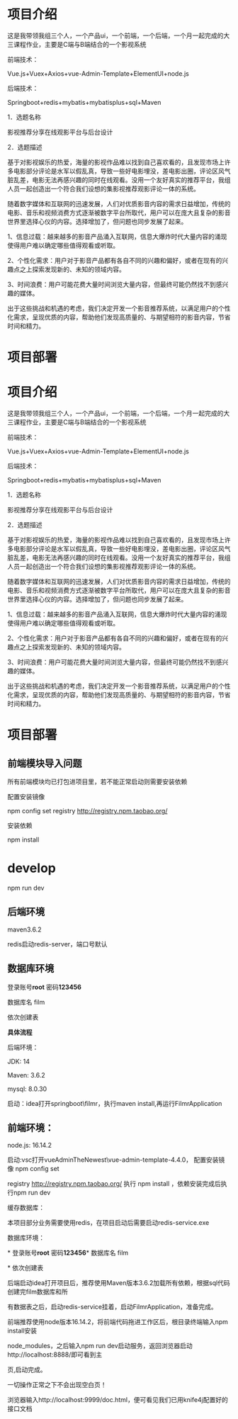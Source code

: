 # 项目介绍

这是我带领我组三个人，一个产品ui，一个前端，一个后端，一个月一起完成的大三课程作业，主要是C端与B端结合的一个影视系统

前端技术：

Vue.js+Vuex+Axios+vue-Admin-Template+ElementUI+node.js

后端技术：

Springboot+redis+mybatis+mybatisplus+sql+Maven

1．选题名称

影视推荐分享在线观影平台与后台设计

2．选题描述

基于对影视娱乐的热爱，海量的影视作品难以找到自己喜欢看的，且发现市场上许多电影部分评论是水军以假乱真，导致一些好电影埋没，差电影出圈，评论区风气脏乱差，电影无法再感兴趣的同时在线观看。没用一个友好真实的推荐平台，我组人员一起创造出一个符合我们设想的集影视推荐观影评论一体的系统。

随着数字媒体和互联网的迅速发展，人们对优质影音内容的需求日益增加，传统的电影、音乐和视频消费方式逐渐被数字平台所取代，用户可以在庞大且复杂的影音世界里选择心仪的内容。选择增加了，但问题也同步发展了起来。

1、信息过载：越来越多的影音产品涌入互联网，信息大爆炸时代大量内容的涌现使得用户难以确定哪些值得观看或听取。

2、个性化需求：用户对于影音产品都有各自不同的兴趣和偏好，或者在现有的兴趣点之上探索发现新的、未知的领域内容。

3、时间浪费：用户可能花费大量时间浏览大量内容，但最终可能仍然找不到感兴趣的媒体。

出于这些挑战和机遇的考虑，我们决定开发一个影音推荐系统，以满足用户的个性化需求，呈现优质的内容，帮助他们发现高质量的、与期望相符的影音内容，节省时间和精力。

# **项目部署**
# 项目介绍

这是我带领我组三个人，一个产品ui，一个前端，一个后端，一个月一起完成的大三课程作业，主要是C端与B端结合的一个影视系统

前端技术：

Vue.js+Vuex+Axios+vue-Admin-Template+ElementUI+node.js

后端技术：

Springboot+redis+mybatis+mybatisplus+sql+Maven

1．选题名称

影视推荐分享在线观影平台与后台设计

2．选题描述

基于对影视娱乐的热爱，海量的影视作品难以找到自己喜欢看的，且发现市场上许多电影部分评论是水军以假乱真，导致一些好电影埋没，差电影出圈，评论区风气脏乱差，电影无法再感兴趣的同时在线观看。没用一个友好真实的推荐平台，我组人员一起创造出一个符合我们设想的集影视推荐观影评论一体的系统。

随着数字媒体和互联网的迅速发展，人们对优质影音内容的需求日益增加，传统的电影、音乐和视频消费方式逐渐被数字平台所取代，用户可以在庞大且复杂的影音世界里选择心仪的内容。选择增加了，但问题也同步发展了起来。

1、信息过载：越来越多的影音产品涌入互联网，信息大爆炸时代大量内容的涌现使得用户难以确定哪些值得观看或听取。

2、个性化需求：用户对于影音产品都有各自不同的兴趣和偏好，或者在现有的兴趣点之上探索发现新的、未知的领域内容。

3、时间浪费：用户可能花费大量时间浏览大量内容，但最终可能仍然找不到感兴趣的媒体。

出于这些挑战和机遇的考虑，我们决定开发一个影音推荐系统，以满足用户的个性化需求，呈现优质的内容，帮助他们发现高质量的、与期望相符的影音内容，节省时间和精力。

# **项目部署**

## 前端模块导入问题

所有前端模块均已打包进项目里，若不能正常启动则需要安装依赖

配置安装镜像

npm config set registry http://registry.npm.taobao.org/

安装依赖

npm install

# develop
npm run dev

## 后端环境

maven3.6.2

redis启动redis-server，端口号默认

##  数据库环境

登录账号**root** 密码**123456**

数据库名 film

依次创建表

**具体流程**

后端环境：

JDK: 14

Maven: 3.6.2

mysql: 8.0.30

启动：idea打开springboot\filmr，执行maven install,再运行FilmrApplication

## 前端环境：

node.js: 16.14.2

启动:vsc打开vueAdminTheNewest\vue-admin-template-4.4.0， 配置安装镜像 npm config set

registry http://registry.npm.taobao.org/ 执行 npm install ，依赖安装完成后执行npm run dev

缓存数据库：

本项目部分业务需要使用redis，在项目启动后需要启动redis-service.exe

数据库环境：

\* 登录账号**root** 密码**123456*** 数据库名 film

\* 依次创建表

后端启动idea打开项目后，推荐使用Maven版本3.6.2加载所有依赖，根据sql代码创建完film数据库和所

有数据表之后，启动redis-service挂着，启动FilmrApplication，准备完成。

前端推荐使用node版本16.14.2，将前端代码拖进工作区后，根目录终端输入npm install安装

node_modules，之后输入npm run dev启动服务，返回浏览器启动http://localhost:8888/即可看到主

页,启动完成。

一切操作正常之下不会出现空白页！

浏览器输入http://localhost:9999/doc.html，便可看见我们已用knife4j配置好的接口文档
